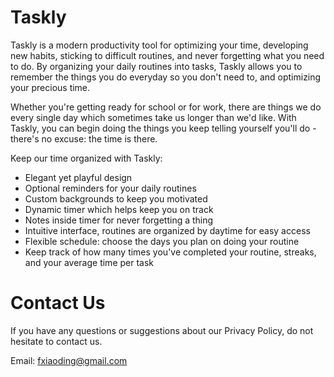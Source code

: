 # Taskly

Taskly is a modern productivity tool for optimizing your time, developing new habits, sticking to difficult routines, and never forgetting what you need to do. By organizing your daily routines into tasks, Taskly allows you to remember the things you do everyday so you don't need to, and optimizing your precious time.

Whether you're getting ready for school or for work, there are things we do every single day which sometimes take us longer than we'd like. With Taskly, you can begin doing the things you keep telling yourself you'll do - there's no excuse: the time is there.

Keep our time organized with Taskly:

- Elegant yet playful design
- Optional reminders for your daily routines
- Custom backgrounds to keep you motivated
- Dynamic timer which helps keep you on track
- Notes inside timer for never forgetting a thing
- Intuitive interface, routines are organized by daytime for easy access
- Flexible schedule: choose the days you plan on doing your routine
- Keep track of how many times you've completed your routine, streaks, and your average time per task	


# Contact Us

If you have any questions or suggestions about our Privacy Policy, do not hesitate to contact us.

Email: fxiaoding@gmail.com
